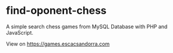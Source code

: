 # find-oponent-chess

A simple search chess games from MySQL Database with PHP and JavaScript.

View on https://games.escacsandorra.com
